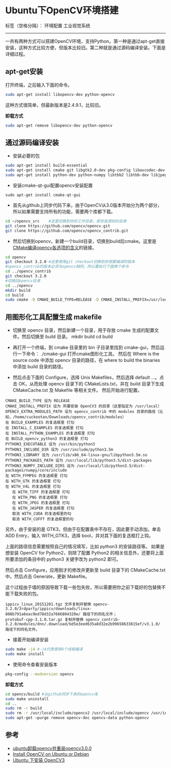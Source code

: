 ﻿# Ubuntu下OpenCV环境搭建

标签（空格分隔）： 环境配置 工业视觉系统

---

一共有两种方式可以搭建OpenCV环境，支持Python。第一种是通过apt-get直接安装，这种方式比较方便，但版本比较旧。第二种就是通过源码编译安装。下面是详细过程。

## apt-get安装
打开终端，之后输入下面的命令。
```bash
sudo apt-get install libopencv-dev python-opencv
```
这种方式很简单，但最新版本是2.4.9.1，比较旧。

**卸载方式**
```bash
sudo apt-get remove libopencv-dev python-opencv
```

## 通过源码编译安装

- 安装必要的包
```bash
sudo apt-get install build-essential
sudo apt-get install cmake git libgtk2.0-dev pkg-config libavcodec-dev libavformat-dev libswscale-dev
sudo apt-get install python-dev python-numpy libtbb2 libtbb-dev libjpeg-dev libpng-dev libtiff-dev libjasper-dev libdc1394-22-dev
```

- 安装cmake-qt-gui配置opencv安装配置
```
sudo apt-get install cmake-qt-gui
```

- 首先从github上同步代码下来，由于OpenCV从3.0版本开始分为两个部分，所以如果需要支持所有的功能，需要两个库都下载。 
```bash
cd ~/opencv_src    #这里切换到你的工作目录，即存放源码的目录
git clone https://github.com/opencv/opencv.git
git clone https://github.com/opencv/opencv_contrib.git
```

- 然后切换到opencv，新建一个build目录，切换到build后cmake。这里是[CMake编译opencv各选项的含义](http://blog.csdn.net/j_d_c/article/details/53365381)的链接。
```bash
cd opencv
git checkout 3.2.0 #这里使用git checkout切换到你想要编译的版本
#opencv_contrib的版本必须与opencv相同，所以要执行下面两个命令
cd ../opencv_contrib
git checkout 3.2.0
#切换回opencv目录
cd ../opencv
mkdir build
cd build
sudo cmake -D CMAKE_BUILD_TYPE=RELEASE -D CMAKE_INSTALL_PREFIX=/usr/local -D OPENCV_EXTRA_MODULES_PATH=~/opencv_src/opencv_contrib/modules ..
```

## 用图形化工具配置生成 makefile

- 切换至 opencv 目录，然后新建一个目录，用于存放 cmake 生成的配置文件。然后切换至 build 目录。
mkdir build
cd build
- 再打开一个终端，到 cmake 目录里的 bin 子目录里找到 cmake-gui，然后运行一下命令：
./cmake-gui
打开cmake图形化工具。
然后在 Where is the source code 中添加 opencv 目录的路径，在 where to build the binaries 中添加 build 目录的路径。

- 然后点击下面的 Configure，选择 Unix Makefiles，然后选择 default ...。点击 OK，从而处理 opencv 目录下的 CMakeLists.txt，并在 build 目录下生成 CMakeCache.txt 及 Makefile 等相关文件。
然后开始进行配置。
```
CMAKE_BUILD_TYPE 设为 RELEASE
CMAKE_INSTALL_PREFIX 设为 所要安装 OpenCV3 的目录（这里指定为 /usr/local）
OPENCV_EXTRA_MODULES_PATH 设为 opencv_contrib 中的 modules 目录的路径（比如，/home/cuckootan/Downloads/opencv_contrib/modules）
在 BUILD_EXAMPLES 的复选框里 打勾
在 INSTALL_C_EXAMPLES 的复选框里 打勾
在 INSTALL_PYTHON_EXAMPLES 的复选框里 打勾
在 BUILD_opencv_python3 的复选框里 打勾
PYTHON3_EXECUTABLE 设为 /usr/bin/python3
PYTHON3_INCLUDE_DIR 设为 /usr/include/python3.5m
PYTHON3_LIBRARY 设为 /usr/lib/x86_64-linux-gnu/libpython3.5m.so
PYTHON3_PACKAGES_PATH 设为 /usr/local/lib/python3.5/dist-packages
PYTHON3_NUMPY_INCLUDE_DIRS 设为 /usr/local/lib/python3.5/dist-packages/numpy/core/include
在 WITH_FFMPEG 的复选框里 打勾
在 WITH_GTK 的复选框里 打勾
在 WITH_V4L 的复选框里 打勾
   在 WITH_TIFF 的复选框里 打勾
   在 WITH_PNG 的复选框里 打勾
   在 WITH_JPEG 的复选框里 打勾
   在 WITH_JASPER 的复选框里 打勾
   取消 WITH_CUDA 的复选框里的勾
   取消 WITH_CUFFT 的复选框里的勾
```

另外，由于安装的是 GTK3，但由于在配置表中不存在，因此要手动添加。单击 ADD Entry，输入 WITH_GTK3，选择 bool，并对其下面的复选框打上钩。

上面的路径信息需要按照自己的情况填写，比如 python3 的安装路径等。
如果是想安装 OpenCV for Python2，则除了配置 Python2 的相关信息外，还要将上面所要添加的条目中的 python3 关键字改为 python2 即可。

然后点击 Configure，应用刚才的修改并更新至 build 目录下的 CMakeCache.txt 中。然后点击 Generate，更新 Makefile。

这个过程由于墙的原因导致下载一些包失败，所以需要把你之前下载好的包替换不能下载失败的包。
```
ippicv_linux_20151201.tgz 文件复制并替换 opencv-3.2.0/3rdparty/ippicv/downloads/linux-808b791a6eac9ed78d32a7666804320e/ 路径下的同名文件；
protobuf-cpp-3.1.0.tar.gz 复制并替换 opencv_contrib-3.2.0/modules/dnn/.download/bd5e3eed635a8d32e2b99658633815ef/v3.1.0/ 路径下的同名文件。
```

- 接着开始编译安装
```bash
sudo make -j4 #-j4代表使用4个线程编译
sudo make install
```

- 使用命令查看安装版本
```bash
pkg-config --modversion opencv
```

**卸载方式**
```bash
cd opencv/build #从github同步下来的opencv库
sudo make uninstall
cd ..
sudo rm -r build
sudo rm -r /usr/local/include/opencv2 /usr/local/include/opencv /usr/include/opencv /usr/include/opencv2 /usr/local/share/opencv /usr/local/share/OpenCV /usr/share/opencv /usr/share/OpenCV /usr/local/bin/opencv* /usr/local/lib/libopencv*
sudo apt-get –purge remove opencv-doc opencv-data python-opencv
```

## 参考
- [ubuntu卸载opencv并重装opencv3.0.0](http://milq.github.io/install-opencv-ubuntu-debian/)
- [Install OpenCV on Ubuntu or Debian](https://www.cnblogs.com/txg198955/p/5990295.html)
- [Ubuntu 下安装 OpenCV3](http://cuckootan.me/2016/10/01/Linux/Ubuntu%20%E4%B8%8B%E5%AE%89%E8%A3%85%20OpenCV3/)
